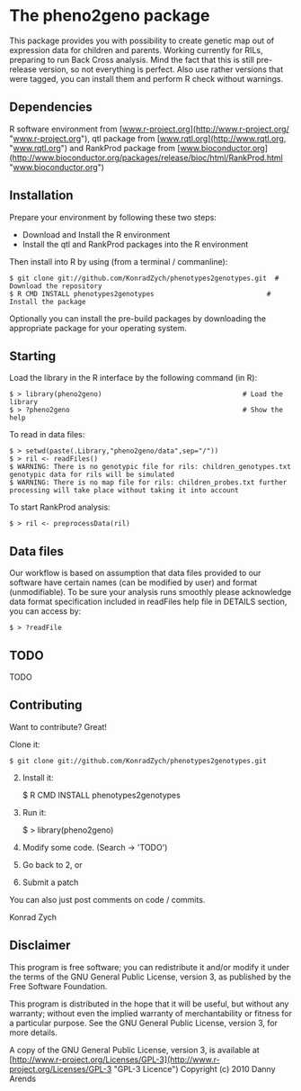 The pheno2geno package
=================
This package provides you with possibility to create genetic map out of expression data for children and parents. Working currently for RILs, preparing to run Back Cross analysis.
Mind the fact that this is still pre-release version, so not everything is perfect. Also use rather versions that were tagged, you can install them and perform R check without warnings.

Dependencies
------------
R software environment from [www.r-project.org](http://www.r-project.org/ "www.r-project.org"), qtl package from [www.rqtl.org](http://www.rqtl.org, "www.rqtl.org") and RankProd 
package from [www.bioconductor.org](http://www.bioconductor.org/packages/release/bioc/html/RankProd.html "www.bioconductor.org")

Installation
------------
Prepare your environment by following these two steps:

- Download and Install the R environment
- Install the qtl and RankProd packages into the R environment

Then install into R by using (from a terminal / commanline):

    $ git clone git://github.com/KonradZych/phenotypes2genotypes.git  # Download the repository
    $ R CMD INSTALL phenotypes2genotypes                            # Install the package

Optionally you can install the pre-build packages by downloading the appropriate 
package for your operating system. 

Starting
--------
Load the library in the R interface by the following command (in R):
    
    $ > library(pheno2geno)                                   # Load the library
    $ > ?pheno2geno                                           # Show the help

To read in data files:
    
    $ > setwd(paste(.Library,"pheno2geno/data",sep="/"))
    $ > ril <- readFiles()             
    $ WARNING: There is no genotypic file for rils: children_genotypes.txt genotypic data for rils will be simulated
    $ WARNING: There is no map file for rils: children_probes.txt further processing will take place without taking it into account


To start RankProd analysis:

    $ > ril <- preprocessData(ril)
	

Data files
--------
Our workflow is based on assumption that data files provided to our software have certain names (can be modified by user) and format (unmodifiable). 
To be sure your analysis runs smoothly please acknowledge data format specification included in readFiles help file in DETAILS section, you can access by:
    
	$ > ?readFile


TODO
--------------------
TODO


Contributing
------------

Want to contribute? Great!

Clone it:

    $ git clone git://github.com/KonradZych/phenotypes2genotypes.git 
	
2. Install it:

    $ R CMD INSTALL phenotypes2genotypes
	
3. Run it:

    $ > library(pheno2geno)
	
4. Modify some code. (Search -> 'TODO')
5. Go back to 2, or
6. Submit a patch

You can also just post comments on code / commits.

Konrad Zych

Disclaimer
----------
This program is free software; you can redistribute it and/or
modify it under the terms of the GNU General Public License,
version 3, as published by the Free Software Foundation.

This program is distributed in the hope that it will be useful,
but without any warranty; without even the implied warranty of
merchantability or fitness for a particular purpose.  See the GNU
General Public License, version 3, for more details.

A copy of the GNU General Public License, version 3, is available
at [http://www.r-project.org/Licenses/GPL-3](http://www.r-project.org/Licenses/GPL-3 "GPL-3 Licence")
Copyright (c) 2010 Danny Arends
